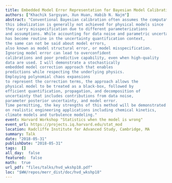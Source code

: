 ```yaml
---
title: Embedded Model Error Representation for Bayesian Model Calibration
authors: ["Khachik Sargsyan, Xun Huan, Habib N. Najm"]
abstract: "Conventional Bayesian calibration often assumes the computational model can replicate the true mechanism behind data generation. However,
this idealization is generally not achieved for physical models since
they carry misspecification due to different parameterizations
and assumptions. While accounting for data noise and parametric uncertainties
has become routine in the uncertainty quantification context,
the same can not be said about model errors,
also known as model structural error, or model misspecification.
Ignoring model error can lead to overconfident
calibrations and poor predictive capability, even when high-quality
data are used. I will demonstrate a stochastically
embedded model correction approach that enables
predictions while respecting the underlying physics.
Employing polynomial chaos expansions
to represent the correction terms, the approach allows the
physical model to be treated as a black-box, followed by
efficient quantification, propagation, and decomposition of
uncertainty that includes contributions from data noise,
parameter posterior uncertainty, and model error.
Time permitting, the key strengths of this method will be demonstrated
on realistic engineering applications including chemical kinetics,
climate models and turbulence modeling."
event: Harvard Workshop "Statistics when the model is wrong"
event_url: https://projects.iq.harvard.edu/stat_mod
location: Radcliffe Institute for Advanced Study, Cambridge, MA
summary: Talk
date: "2018-05-31"
publishDate: "2018-05-31"
tags:  []
all_day:  false
featured:  false
math:  true
url_pdf: "files/talks/hvd_wkshp18.pdf"
loc: "$WW/repos/merr_dist/doc/hvd_wkshp18"
---
```

